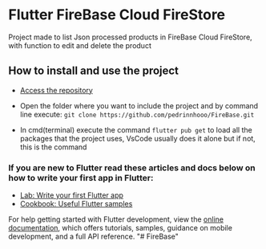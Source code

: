 # Flutter FireBase Cloud FireStore

Project made to list Json processed products in FireBase Cloud FireStore, with function to edit and delete the product

## How to install and use the project

- [Access the repository](https://github.com/pedrinnhooo/FireBase)

- Open the folder where you want to include the project and by command line execute: ` git clone https://github.com/pedrinnhooo/FireBase.git `

- In cmd(terminal) execute the command ` flutter pub get ` to load all the packages that the project uses, VsCode usually does it alone but if not, this is the command


### If you are new to Flutter read these articles and docs below on how to write your first app in Flutter:

- [Lab: Write your first Flutter app](https://docs.flutter.dev/get-started/codelab)
- [Cookbook: Useful Flutter samples](https://docs.flutter.dev/cookbook)

For help getting started with Flutter development, view the
[online documentation](https://docs.flutter.dev/), which offers tutorials,
samples, guidance on mobile development, and a full API reference.
"# FireBase" 
